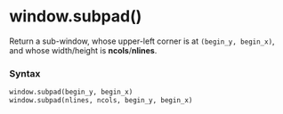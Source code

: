 # window.subpad()

Return a sub-window, whose upper-left corner is at `(begin_y, begin_x)`, and whose width/height is **ncols**/**nlines**.

### Syntax

```python
window.subpad(begin_y, begin_x)
window.subpad(nlines, ncols, begin_y, begin_x)
```